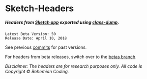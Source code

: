 # Sketch-Headers
##### Headers from [Sketch app](http://www.sketchapp.com) exported using [class-dump](http://stevenygard.com/projects/class-dump/).

```
Latest Beta Version: 50
Release Date: April 10, 2018
```

See previous [commits](https://github.com/abynim/Sketch-Headers/commits/master) for past versions.

For headers from beta releases, switch over to the [betas branch](https://github.com/abynim/Sketch-Headers/tree/betas).

*Disclaimer: The headers are for research purposes only. All code is Copyright © Bohemian Coding.*
